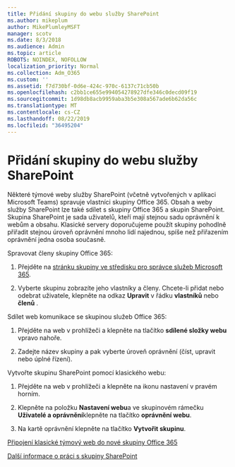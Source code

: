 ```yaml
---
title: Přidání skupiny do webu služby SharePoint
ms.author: mikeplum
author: MikePlumleyMSFT
manager: scotv
ms.date: 8/3/2018
ms.audience: Admin
ms.topic: article
ROBOTS: NOINDEX, NOFOLLOW
localization_priority: Normal
ms.collection: Adm_O365
ms.custom: ''
ms.assetid: f7d730bf-0d6e-424c-970c-6137c71cb50b
ms.openlocfilehash: c2bb1ce655e994054278927dfe346c0decd09f19
ms.sourcegitcommit: 1d98db8acb9959aba3b5e308a567ade6b62da56c
ms.translationtype: MT
ms.contentlocale: cs-CZ
ms.lasthandoff: 08/22/2019
ms.locfileid: "36495204"
---
```

# <a name="add-a-group-to-a-sharepoint-site"></a>Přidání skupiny do webu služby SharePoint

Některé týmové weby služby SharePoint (včetně vytvořených v aplikaci Microsoft Teams) spravuje vlastníci skupiny Office 365. Obsah a weby služby SharePoint lze také sdílet s skupiny Office 365 a skupin SharePoint. Skupina SharePoint je sada uživatelů, kteří mají stejnou sadu oprávnění k webům a obsahu. Klasické servery doporučujeme použít skupiny pohodlně přiřadit stejnou úroveň oprávnění mnoho lidí najednou, spíše než přiřazením oprávnění jedna osoba současně.
  
Spravovat členy skupiny Office 365:
  
1. Přejděte na [stránku skupiny ve středisku pro správce služeb Microsoft 365](https://portal.office.com/adminportal/home#/groups).
    
2. Vyberte skupinu zobrazíte jeho vlastníky a členy. Chcete-li přidat nebo odebrat uživatele, klepněte na odkaz **Upravit** v řádku **vlastníků** nebo **členů** . 
    
Sdílet web komunikace se skupinou služeb Office 365:
  
1. Přejděte na web v prohlížeči a klepněte na tlačítko **sdílené složky webu** vpravo nahoře. 
    
2. Zadejte název skupiny a pak vyberte úroveň oprávnění (číst, upravit nebo úplné řízení).
    
Vytvořte skupinu SharePoint pomocí klasického webu:
  
1. Přejděte na web v prohlížeči a klepněte na ikonu nastavení v pravém horním.
    
2. Klepněte na položku **Nastavení webu**a ve skupinovém rámečku **Uživatelé a oprávnění**klepněte na tlačítko **oprávnění webu**.
    
3. Na kartě oprávnění klepněte na tlačítko **Vytvořit skupinu**.
    
[Připojení klasické týmový web do nové skupiny Office 365](https://go.microsoft.com/fwlink/?linkid=2008654)
  
[Další informace o práci s skupiny SharePoint](https://go.microsoft.com/fwlink/?linkid=874658)
  


